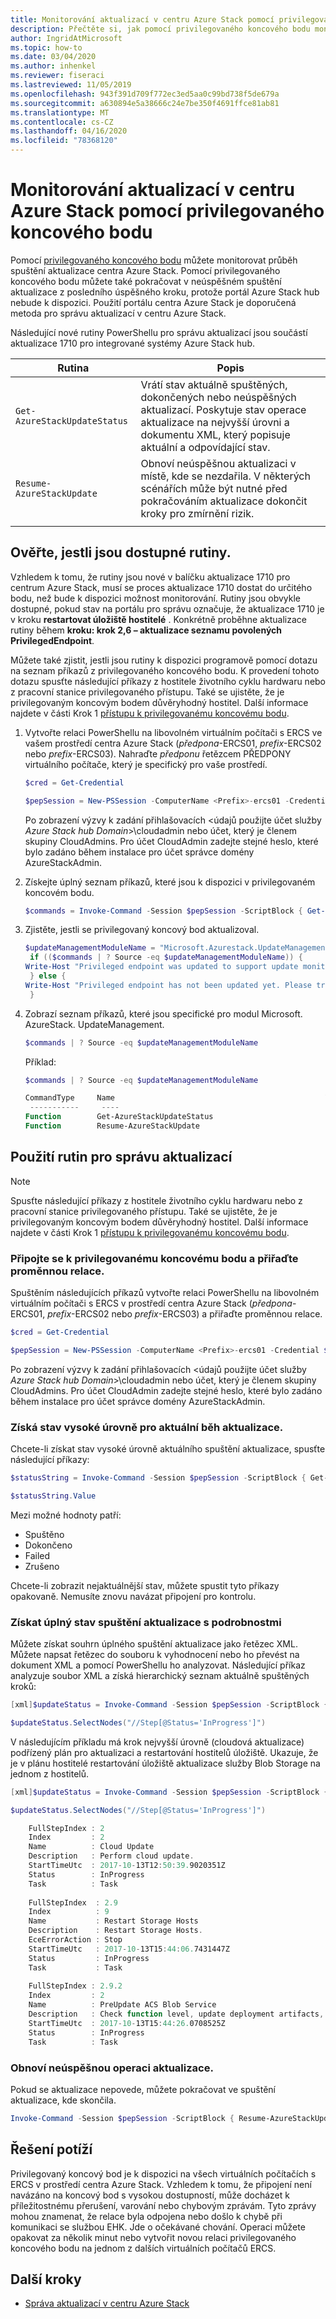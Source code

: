 ```yaml
---
title: Monitorování aktualizací v centru Azure Stack pomocí privilegovaného koncového bodu
description: Přečtěte si, jak pomocí privilegovaného koncového bodu monitorovat stav aktualizací pro integrované systémy centra Azure Stack.
author: IngridAtMicrosoft
ms.topic: how-to
ms.date: 03/04/2020
ms.author: inhenkel
ms.reviewer: fiseraci
ms.lastreviewed: 11/05/2019
ms.openlocfilehash: 943f391d709f772ec3ed5aa0c99bd738f5de679a
ms.sourcegitcommit: a630894e5a38666c24e7be350f4691ffce81ab81
ms.translationtype: MT
ms.contentlocale: cs-CZ
ms.lasthandoff: 04/16/2020
ms.locfileid: "78368120"
---
```

# <a name="monitor-updates-in-azure-stack-hub-using-the-privileged-endpoint"></a>Monitorování aktualizací v centru Azure Stack pomocí privilegovaného koncového bodu

Pomocí [privilegovaného koncového bodu](azure-stack-privileged-endpoint.md) můžete monitorovat průběh spuštění aktualizace centra Azure Stack. Pomocí privilegovaného koncového bodu můžete také pokračovat v neúspěšném spuštění aktualizace z posledního úspěšného kroku, protože portál Azure Stack hub nebude k dispozici. Použití portálu centra Azure Stack je doporučená metoda pro správu aktualizací v centru Azure Stack.

Následující nové rutiny PowerShellu pro správu aktualizací jsou součástí aktualizace 1710 pro integrované systémy Azure Stack hub.

| Rutina  | Popis  |
|---------|---------|
| `Get-AzureStackUpdateStatus` | Vrátí stav aktuálně spuštěných, dokončených nebo neúspěšných aktualizací. Poskytuje stav operace aktualizace na nejvyšší úrovni a dokumentu XML, který popisuje aktuální a odpovídající stav. |
| `Resume-AzureStackUpdate` | Obnoví neúspěšnou aktualizaci v místě, kde se nezdařila. V některých scénářích může být nutné před pokračováním aktualizace dokončit kroky pro zmírnění rizik.         |
| | |

## <a name="verify-the-cmdlets-are-available"></a>Ověřte, jestli jsou dostupné rutiny.
Vzhledem k tomu, že rutiny jsou nové v balíčku aktualizace 1710 pro centrum Azure Stack, musí se proces aktualizace 1710 dostat do určitého bodu, než bude k dispozici možnost monitorování. Rutiny jsou obvykle dostupné, pokud stav na portálu pro správu označuje, že aktualizace 1710 je v kroku **restartovat úložiště hostitelé** . Konkrétně proběhne aktualizace rutiny během **kroku: krok 2,6 – aktualizace seznamu povolených PrivilegedEndpoint**.

Můžete také zjistit, jestli jsou rutiny k dispozici programově pomocí dotazu na seznam příkazů z privilegovaného koncového bodu. K provedení tohoto dotazu spusťte následující příkazy z hostitele životního cyklu hardwaru nebo z pracovní stanice privilegovaného přístupu. Také se ujistěte, že je privilegovaným koncovým bodem důvěryhodný hostitel. Další informace najdete v části Krok 1 [přístupu k privilegovanému koncovému bodu](azure-stack-privileged-endpoint.md#access-the-privileged-endpoint).

1. Vytvořte relaci PowerShellu na libovolném virtuálním počítači s ERCS ve vašem prostředí centra Azure Stack (*předpona*-ERCS01, *prefix*-ERCS02 nebo *prefix*-ERCS03). Nahraďte *předponu* řetězcem PŘEDPONY virtuálního počítače, který je specifický pro vaše prostředí.

   ```powershell
   $cred = Get-Credential

   $pepSession = New-PSSession -ComputerName <Prefix>-ercs01 -Credential $cred -ConfigurationName PrivilegedEndpoint 
   ```
   Po zobrazení výzvy k zadání přihlašovacích &lt;údajů použijte účet služby *Azure Stack hub Domain*&gt;\cloudadmin nebo účet, který je členem skupiny CloudAdmins. Pro účet CloudAdmin zadejte stejné heslo, které bylo zadáno během instalace pro účet správce domény AzureStackAdmin.

2. Získejte úplný seznam příkazů, které jsou k dispozici v privilegovaném koncovém bodu.

   ```powershell
   $commands = Invoke-Command -Session $pepSession -ScriptBlock { Get-Command } 
   ```
3. Zjistěte, jestli se privilegovaný koncový bod aktualizoval.

   ```powershell
   $updateManagementModuleName = "Microsoft.Azurestack.UpdateManagement"
    if (($commands | ? Source -eq $updateManagementModuleName)) {
   Write-Host "Privileged endpoint was updated to support update monitoring tools."
    } else {
   Write-Host "Privileged endpoint has not been updated yet. Please try again later."
    } 
   ```

4. Zobrazí seznam příkazů, které jsou specifické pro modul Microsoft. AzureStack. UpdateManagement.

   ```powershell
   $commands | ? Source -eq $updateManagementModuleName 
   ```
   Příklad:
   ```powershell
   $commands | ? Source -eq $updateManagementModuleName
   
   CommandType     Name                                               Version    Source                                                  PSComputerName
    -----------     ----                                               -------    ------                                                  --------------
   Function        Get-AzureStackUpdateStatus                         0.0        Microsoft.Azurestack.UpdateManagement                   Contoso-ercs01
   Function        Resume-AzureStackUpdate                            0.0        Microsoft.Azurestack.UpdateManagement                   Contoso-ercs01
   ``` 

## <a name="use-the-update-management-cmdlets"></a>Použití rutin pro správu aktualizací

> [!NOTE]
> Spusťte následující příkazy z hostitele životního cyklu hardwaru nebo z pracovní stanice privilegovaného přístupu. Také se ujistěte, že je privilegovaným koncovým bodem důvěryhodný hostitel. Další informace najdete v části Krok 1 [přístupu k privilegovanému koncovému bodu](azure-stack-privileged-endpoint.md#access-the-privileged-endpoint).

### <a name="connect-to-the-privileged-endpoint-and-assign-session-variable"></a>Připojte se k privilegovanému koncovému bodu a přiřaďte proměnnou relace.

Spuštěním následujících příkazů vytvořte relaci PowerShellu na libovolném virtuálním počítači s ERCS v prostředí centra Azure Stack (*předpona*-ERCS01, *prefix*-ERCS02 nebo *prefix*-ERCS03) a přiřaďte proměnnou relace.

```powershell
$cred = Get-Credential

$pepSession = New-PSSession -ComputerName <Prefix>-ercs01 -Credential $cred -ConfigurationName PrivilegedEndpoint 
```
 Po zobrazení výzvy k zadání přihlašovacích &lt;údajů použijte účet služby *Azure Stack hub Domain*&gt;\cloudadmin nebo účet, který je členem skupiny CloudAdmins. Pro účet CloudAdmin zadejte stejné heslo, které bylo zadáno během instalace pro účet správce domény AzureStackAdmin.

### <a name="get-high-level-status-of-the-current-update-run"></a>Získá stav vysoké úrovně pro aktuální běh aktualizace.

Chcete-li získat stav vysoké úrovně aktuálního spuštění aktualizace, spusťte následující příkazy:

```powershell
$statusString = Invoke-Command -Session $pepSession -ScriptBlock { Get-AzureStackUpdateStatus -StatusOnly }

$statusString.Value 
```

Mezi možné hodnoty patří:

- Spuštěno
- Dokončeno
- Failed 
- Zrušeno

Chcete-li zobrazit nejaktuálnější stav, můžete spustit tyto příkazy opakovaně. Nemusíte znovu navázat připojení pro kontrolu.

### <a name="get-the-full-update-run-status-with-details"></a>Získat úplný stav spuštění aktualizace s podrobnostmi

Můžete získat souhrn úplného spuštění aktualizace jako řetězec XML. Můžete napsat řetězec do souboru k vyhodnocení nebo ho převést na dokument XML a pomocí PowerShellu ho analyzovat. Následující příkaz analyzuje soubor XML a získá hierarchický seznam aktuálně spuštěných kroků:

```powershell
[xml]$updateStatus = Invoke-Command -Session $pepSession -ScriptBlock { Get-AzureStackUpdateStatus }

$updateStatus.SelectNodes("//Step[@Status='InProgress']")
```

V následujícím příkladu má krok nejvyšší úrovně (cloudová aktualizace) podřízený plán pro aktualizaci a restartování hostitelů úložiště. Ukazuje, že je v plánu hostitelé restartování úložiště aktualizace služby Blob Storage na jednom z hostitelů.

```powershell
[xml]$updateStatus = Invoke-Command -Session $pepSession -ScriptBlock { Get-AzureStackUpdateStatus }

$updateStatus.SelectNodes("//Step[@Status='InProgress']") 

    FullStepIndex : 2
    Index         : 2
    Name          : Cloud Update
    Description   : Perform cloud update.
    StartTimeUtc  : 2017-10-13T12:50:39.9020351Z
    Status        : InProgress
    Task          : Task
    
    FullStepIndex  : 2.9
    Index          : 9
    Name           : Restart Storage Hosts
    Description    : Restart Storage Hosts.
    EceErrorAction : Stop
    StartTimeUtc   : 2017-10-13T15:44:06.7431447Z
    Status         : InProgress
    Task           : Task
    
    FullStepIndex : 2.9.2
    Index         : 2
    Name          : PreUpdate ACS Blob Service
    Description   : Check function level, update deployment artifacts, configure Blob service settings
    StartTimeUtc  : 2017-10-13T15:44:26.0708525Z
    Status        : InProgress
    Task          : Task
```

### <a name="resume-a-failed-update-operation"></a>Obnoví neúspěšnou operaci aktualizace.

Pokud se aktualizace nepovede, můžete pokračovat ve spuštění aktualizace, kde skončila.

```powershell
Invoke-Command -Session $pepSession -ScriptBlock { Resume-AzureStackUpdate } 
```

## <a name="troubleshoot"></a>Řešení potíží

Privilegovaný koncový bod je k dispozici na všech virtuálních počítačích s ERCS v prostředí centra Azure Stack. Vzhledem k tomu, že připojení není navázáno na koncový bod s vysokou dostupností, může docházet k příležitostnému přerušení, varování nebo chybovým zprávám. Tyto zprávy mohou znamenat, že relace byla odpojena nebo došlo k chybě při komunikaci se službou EHK. Jde o očekávané chování. Operaci můžete opakovat za několik minut nebo vytvořit novou relaci privilegovaného koncového bodu na jednom z dalších virtuálních počítačů ERCS.

## <a name="next-steps"></a>Další kroky

- [Správa aktualizací v centru Azure Stack](azure-stack-updates.md)


